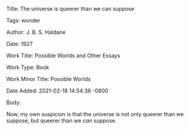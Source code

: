 Title:  The universe is queerer than we can suppose

Tags:   wonder

Author: J. B. S. Haldane

Date:   1927

Work Title: Possible Worlds and Other Essays

Work Type: Book

Work Minor Title: Possible Worlds

Date Added: 2021-02-18 14:54:36 -0800

Body: 

Now, my own suspicion is that the universe is not only queerer than we suppose, but queerer than we *can* suppose.

